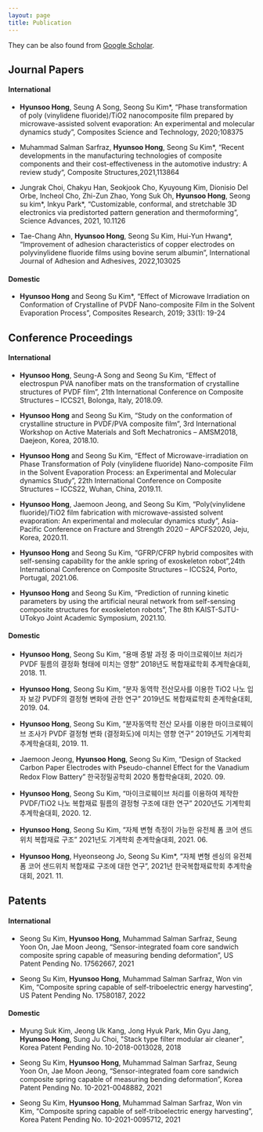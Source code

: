 ```yaml
---
layout: page
title: Publication
---
```



They can be also found from [Google Scholar](https://scholar.google.com/citations?user=sqkmqoQAAAAJ&hl=en&authuser=1).




## Journal Papers

#### International

- **Hyunsoo Hong**, Seung A Song, Seong Su Kim*, “Phase transformation of poly (vinylidene fluoride)/TiO2 nanocomposite film prepared by microwave-assisted solvent evaporation: An experimental and molecular dynamics study”, Composites Science and Technology, 2020;108375

- Muhammad Salman Sarfraz, **Hyunsoo Hong**, Seong Su Kim*, “Recent developments in the manufacturing technologies of composite components and their cost-effectiveness in the automotive industry: A review study“, Composite Structures,2021,113864

- Jungrak Choi, Chakyu Han, Seokjook Cho, Kyuyoung Kim, Dionisio Del Orbe, Incheol Cho, Zhi-Zun Zhao, Yong Suk Oh, **Hyunsoo Hong**, Seong su kim*, Inkyu Park*, “Customizable, conformal, and stretchable 3D electronics via predistorted pattern generation and thermoforming”, Science Advances, 2021, 10.1126

- Tae-Chang Ahn, **Hyunsoo Hong**, Seong Su Kim, Hui-Yun Hwang*, “Improvement of adhesion characteristics of copper electrodes on polyvinylidene fluoride films using bovine serum albumin”, International Journal of Adhesion and Adhesives, 2022,103025
  
  
#### Domestic

- **Hyunsoo Hong** and Seong Su Kim*, “Effect of Microwave Irradiation on Conformation of Crystalline of PVDF Nano-composite Film in the Solvent Evaporation Process”, Composites Research, 2019; 33(1): 19-24
  
  
  
  
## Conference Proceedings

#### International

- **Hyunsoo Hong**, Seung-A Song and Seong Su Kim, “Effect of electrospun PVA nanofiber mats on the transformation of crystalline structures of PVDF film”, 21th International Conference on Composite Structures – ICCS21, Bolonga, Italy, 2018.09.

- **Hyunsoo Hong** and Seong Su Kim, “Study on the conformation of crystalline structure in PVDF/PVA composite film”, 3rd International Workshop on Active Materials and Soft Mechatronics – AMSM2018, Daejeon, Korea, 2018.10.

- **Hyunsoo Hong** and Seong Su Kim, “Effect of Microwave-irradiation on Phase Transformation of Poly (vinylidene fluoride) Nano-composite Film in the Solvent Evaporation Process: an Experimental and Molecular dynamics Study”, 22th International Conference on Composite Structures – ICCS22, Wuhan, China, 2019.11.

- **Hyunsoo Hong**, Jaemoon Jeong, and Seong Su Kim, “Poly(vinylidene fluoride)/TiO2 film fabrication with microwave-assisted solvent evaporation: An experimental and molecular dynamics study”, Asia-Pacific Conference on Fracture and Strength 2020 – APCFS2020, Jeju, Korea, 2020.11.

- **Hyunsoo Hong** and Seong Su Kim, “GFRP/CFRP hybrid composites with self-sensing capability for the ankle spring of exoskeleton robot”,24th International Conference on Composite Structures – ICCS24, Porto, Portugal, 2021.06.

- **Hyunsoo Hong** and Seong Su Kim, “Prediction of running kinetic parameters by using the artificial neural network from self-sensing composite structures for exoskeleton robots”, The 8th KAIST-SJTU-UTokyo Joint Academic Symposium, 2021.10.
  
  
#### Domestic

- **Hyunsoo Hong**, Seong Su Kim, “용매 증발 과정 중 마이크로웨이브 처리가 PVDF 필름의 결정화 형태에 미치는 영향” 2018년도 복합재료학회 추계학술대회, 2018. 11.

- **Hyunsoo Hong**, Seong Su Kim, “분자 동역학 전산모사를 이용한 TiO2 나노 입자 보강 PVDF의 결정형 변화에 관한 연구” 2019년도 복합재료학회 춘계학술대회, 2019. 04.

- **Hyunsoo Hong**, Seong Su Kim, “분자동역학 전산 모사를 이용한 마이크로웨이브 조사가 PVDF 결정형 변화 (결정화도)에 미치는 영향 연구” 2019년도 기계학회 추계학술대회, 2019. 11.

- Jaemoon Jeong, **Hyunsoo Hong**, Seong Su Kim, “Design of Stacked Carbon Paper Electrodes with Pseudo-channel Effect for the Vanadium Redox Flow Battery” 한국정밀공학회 2020 통합학술대회, 2020. 09.

- **Hyunsoo Hong**, Seong Su Kim, “마이크로웨이브 처리를 이용하여 제작한 PVDF/TiO2 나노 복합재료 필름의 결정형 구조에 대한 연구” 2020년도 기계학회 추계학술대회, 2020. 12.

- **Hyunsoo Hong**, Seong Su Kim, “자체 변형 측정이 가능한 유전체 폼 코어 샌드위치 복합재료 구조” 2021년도 기계학회 춘계학술대회, 2021. 06.

- **Hyunsoo Hong**, Hyeonseong Jo, Seong Su Kim*, “자체 변형 센싱의 유전체 폼 코어 샌드위치 복합재료 구조에 대한 연구”, 2021년 한국복합재료학회 추계학술대회, 2021. 11.
  
  
  
  
## Patents

#### International

- Seong Su Kim, **Hyunsoo Hong**, Muhammad Salman Sarfraz, Seung Yoon On, Jae Moon Jeong, “Sensor-integrated foam core sandwich composite spring capable of measuring bending deformation”, US Patent Pending No. 17562667, 2021

- Seong Su Kim, **Hyunsoo Hong**, Muhammad Salman Sarfraz, Won vin Kim, “Composite spring capable of self-triboelectric energy harvesting”, US Patent Pending No. 17580187, 2022
  
  
#### Domestic

- Myung Suk Kim, Jeong Uk Kang, Jong Hyuk Park, Min Gyu Jang, **Hyunsoo Hong**, Sung Ju Choi, "Stack type filter modular air cleaner", Korea Patent Pending No. 10-2018-0013028, 2018

- Seong Su Kim, **Hyunsoo Hong**, Muhammad Salman Sarfraz, Seung Yoon On, Jae Moon Jeong, “Sensor-integrated foam core sandwich composite spring capable of measuring bending deformation”, Korea Patent Pending No. 10-2021-0048882, 2021

- Seong Su Kim, **Hyunsoo Hong**, Muhammad Salman Sarfraz, Won vin Kim, “Composite spring capable of self-triboelectric energy harvesting”, Korea Patent Pending No. 10-2021-0095712, 2021
